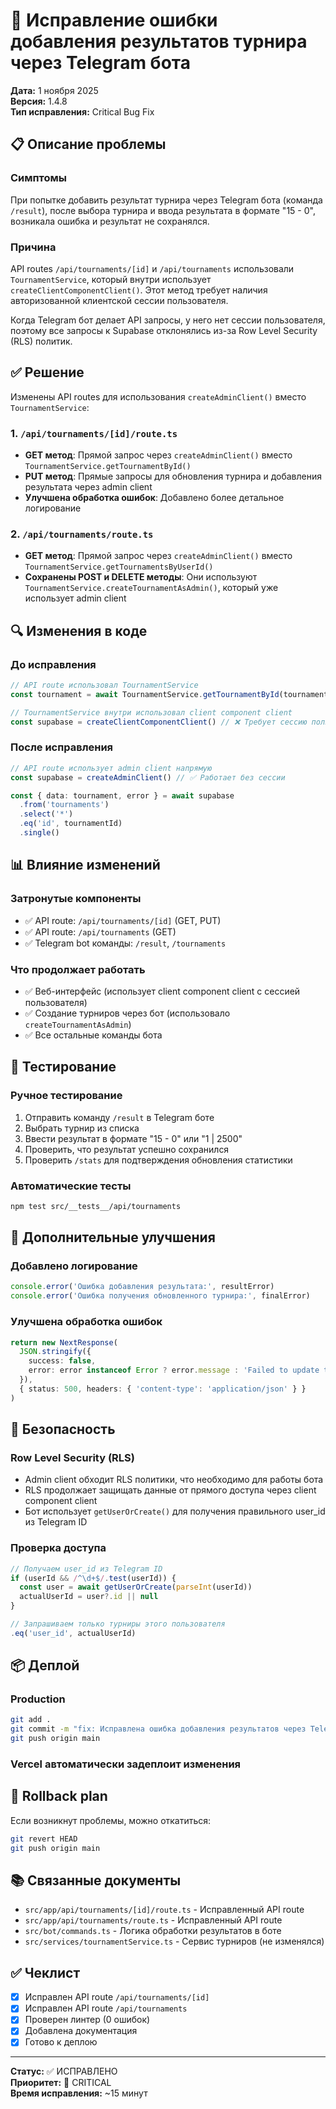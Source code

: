 # 🔧 Исправление ошибки добавления результатов турнира через Telegram бота

**Дата:** 1 ноября 2025  
**Версия:** 1.4.8  
**Тип исправления:** Critical Bug Fix

## 📋 Описание проблемы

### Симптомы
При попытке добавить результат турнира через Telegram бота (команда `/result`), после выбора турнира и ввода результата в формате "15 - 0", возникала ошибка и результат не сохранялся.

### Причина
API routes `/api/tournaments/[id]` и `/api/tournaments` использовали `TournamentService`, который внутри использует `createClientComponentClient()`. Этот метод требует наличия авторизованной клиентской сессии пользователя. 

Когда Telegram бот делает API запросы, у него нет сессии пользователя, поэтому все запросы к Supabase отклонялись из-за Row Level Security (RLS) политик.

## ✅ Решение

Изменены API routes для использования `createAdminClient()` вместо `TournamentService`:

### 1. `/api/tournaments/[id]/route.ts`
- **GET метод**: Прямой запрос через `createAdminClient()` вместо `TournamentService.getTournamentById()`
- **PUT метод**: Прямые запросы для обновления турнира и добавления результата через admin client
- **Улучшена обработка ошибок**: Добавлено более детальное логирование

### 2. `/api/tournaments/route.ts`
- **GET метод**: Прямой запрос через `createAdminClient()` вместо `TournamentService.getTournamentsByUserId()`
- **Сохранены POST и DELETE методы**: Они используют `TournamentService.createTournamentAsAdmin()`, который уже использует admin client

## 🔍 Изменения в коде

### До исправления
```typescript
// API route использовал TournamentService
const tournament = await TournamentService.getTournamentById(tournamentId)

// TournamentService внутри использовал client component client
const supabase = createClientComponentClient() // ❌ Требует сессию пользователя
```

### После исправления
```typescript
// API route использует admin client напрямую
const supabase = createAdminClient() // ✅ Работает без сессии

const { data: tournament, error } = await supabase
  .from('tournaments')
  .select('*')
  .eq('id', tournamentId)
  .single()
```

## 📊 Влияние изменений

### Затронутые компоненты
- ✅ API route: `/api/tournaments/[id]` (GET, PUT)
- ✅ API route: `/api/tournaments` (GET)
- ✅ Telegram bot команды: `/result`, `/tournaments`

### Что продолжает работать
- ✅ Веб-интерфейс (использует client component client с сессией пользователя)
- ✅ Создание турниров через бот (использовало `createTournamentAsAdmin`)
- ✅ Все остальные команды бота

## 🧪 Тестирование

### Ручное тестирование
1. Отправить команду `/result` в Telegram боте
2. Выбрать турнир из списка
3. Ввести результат в формате "15 - 0" или "1 | 2500"
4. Проверить, что результат успешно сохранился
5. Проверить `/stats` для подтверждения обновления статистики

### Автоматические тесты
```bash
npm test src/__tests__/api/tournaments
```

## 📝 Дополнительные улучшения

### Добавлено логирование
```typescript
console.error('Ошибка добавления результата:', resultError)
console.error('Ошибка получения обновленного турнира:', finalError)
```

### Улучшена обработка ошибок
```typescript
return new NextResponse(
  JSON.stringify({ 
    success: false, 
    error: error instanceof Error ? error.message : 'Failed to update tournament' 
  }),
  { status: 500, headers: { 'content-type': 'application/json' } }
)
```

## 🔐 Безопасность

### Row Level Security (RLS)
- Admin client обходит RLS политики, что необходимо для работы бота
- RLS продолжает защищать данные от прямого доступа через client component client
- Бот использует `getUserOrCreate()` для получения правильного user_id из Telegram ID

### Проверка доступа
```typescript
// Получаем user_id из Telegram ID
if (userId && /^\d+$/.test(userId)) {
  const user = await getUserOrCreate(parseInt(userId))
  actualUserId = user?.id || null
}

// Запрашиваем только турниры этого пользователя
.eq('user_id', actualUserId)
```

## 📦 Деплой

### Production
```bash
git add .
git commit -m "fix: Исправлена ошибка добавления результатов через Telegram бота"
git push origin main
```

### Vercel автоматически задеплоит изменения

## 🔄 Rollback plan
Если возникнут проблемы, можно откатиться:
```bash
git revert HEAD
git push origin main
```

## 📚 Связанные документы
- `src/app/api/tournaments/[id]/route.ts` - Исправленный API route
- `src/app/api/tournaments/route.ts` - Исправленный API route
- `src/bot/commands.ts` - Логика обработки результатов в боте
- `src/services/tournamentService.ts` - Сервис турниров (не изменялся)

## ✅ Чеклист
- [x] Исправлен API route `/api/tournaments/[id]`
- [x] Исправлен API route `/api/tournaments`
- [x] Проверен линтер (0 ошибок)
- [x] Добавлена документация
- [x] Готово к деплою

---

**Статус:** ✅ ИСПРАВЛЕНО  
**Приоритет:** 🔴 CRITICAL  
**Время исправления:** ~15 минут

